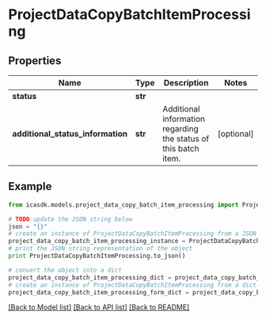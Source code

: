# ProjectDataCopyBatchItemProcessing


## Properties
Name | Type | Description | Notes
------------ | ------------- | ------------- | -------------
**status** | **str** |  | 
**additional_status_information** | **str** | Additional information regarding the status of this batch item. | [optional] 

## Example

```python
from icasdk.models.project_data_copy_batch_item_processing import ProjectDataCopyBatchItemProcessing

# TODO update the JSON string below
json = "{}"
# create an instance of ProjectDataCopyBatchItemProcessing from a JSON string
project_data_copy_batch_item_processing_instance = ProjectDataCopyBatchItemProcessing.from_json(json)
# print the JSON string representation of the object
print ProjectDataCopyBatchItemProcessing.to_json()

# convert the object into a dict
project_data_copy_batch_item_processing_dict = project_data_copy_batch_item_processing_instance.to_dict()
# create an instance of ProjectDataCopyBatchItemProcessing from a dict
project_data_copy_batch_item_processing_form_dict = project_data_copy_batch_item_processing.from_dict(project_data_copy_batch_item_processing_dict)
```
[[Back to Model list]](../README.md#documentation-for-models) [[Back to API list]](../README.md#documentation-for-api-endpoints) [[Back to README]](../README.md)


